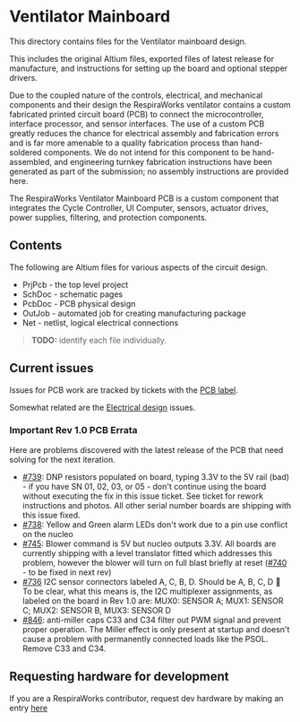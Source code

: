# Ventilator Mainboard 

This directory contains files for the Ventilator mainboard design.

This includes the original Altium files, exported files of latest release for manufacture, and instructions for setting
up the board and optional stepper drivers.


Due to the coupled nature of the controls, electrical, and mechanical components and their design the RespiraWorks
ventilator contains a custom fabricated printed circuit board (PCB) to connect the microcontroller, interface processor,
and sensor interfaces. The use of a custom PCB greatly reduces the chance for electrical assembly and fabrication errors
and is far more amenable to a quality fabrication process than hand-soldered components. We do not intend for this
component to be hand-assembled, and engineering turnkey fabrication instructions have been generated as part of the
submission; no assembly instructions are provided here.

The RespiraWorks Ventilator Mainboard PCB is a custom component that integrates the Cycle Controller, UI Computer,
sensors, actuator drives, power supplies, filtering, and protection components.

## Contents

The following are Altium files for various aspects of the circuit design.

* PrjPcb - the top level project
* SchDoc - schematic pages
* PcbDoc - PCB physical design
* OutJob - automated job for creating manufacturing package
* Net - netlist, logical electrical connections

> **TODO:** identify each file individually.


## Current issues

Issues for PCB work are tracked by tickets with the [PCB label](https://github.com/RespiraWorks/Ventilator/labels/pcb).

Somewhat related are the [Electrical design](https://github.com/RespiraWorks/Ventilator/labels/Electrical) issues.

### Important Rev 1.0 PCB Errata

Here are problems discovered with the latest release of the PCB that need solving for the next iteration.

* [#739](https://github.com/RespiraWorks/Ventilator/issues/739): DNP resistors populated on board, typing 3.3V to the 5V
  rail (bad) - if you have SN 01, 02, 03, or 05 - don't continue using the board without executing the fix in this issue
  ticket.  See ticket for rework instructions and photos.  All other serial number boards are shipping with this issue
  fixed.
* [#738](https://github.com/RespiraWorks/Ventilator/issues/738): Yellow and Green alarm LEDs don't work due to a pin use
  conflict on the nucleo
* [#745](https://github.com/RespiraWorks/Ventilator/issues/745): Blower command is 5V but nucleo outputs 3.3V.  All
  boards are currently shipping with a level translator fitted which addresses this problem, however the blower will
  turn on full blast briefly at reset ([#740](https://github.com/RespiraWorks/Ventilator/issues/740) - to be fixed in
  next rev)
* [#736](https://github.com/RespiraWorks/Ventilator/issues/736) I2C sensor connectors labeled A, C, B, D. Should be A,
  B, C, D :facepalm:  To be clear, what this means is, the I2C multiplexer assignments, as labeled on the board in Rev
  1.0 are: MUX0: SENSOR A; MUX1: SENSOR C; MUX2: SENSOR B, MUX3: SENSOR D
* [#846](https://github.com/RespiraWorks/Ventilator/issues/846): anti-miller caps C33 and C34 filter out PWM signal and
  prevent proper operation.  The Miller effect is only present at startup and doesn't cause a problem with permanently
  connected loads like the PSOL.  Remove C33 and C34.
  
## Requesting hardware for development

If you are a RespiraWorks contributor, request dev hardware by making an entry
[here](https://docs.google.com/spreadsheets/d/1rf-cOTlQL_LnzrZq-64n7_R_pFyFMdCAxsPC65YqKUg/edit?usp=sharing)
